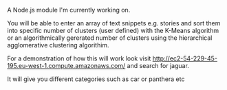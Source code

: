 A Node.js module I'm currently working on.

You will be able to enter an array of text snippets e.g. stories
and sort them into specific number of clusters (user defined) with the K-Means algorithm
or an algorithmically gererated number of clusters using the hierarchical agglomerative clustering algorithim.

For a demonstration of how this will work look visit http://ec2-54-229-45-195.eu-west-1.compute.amazonaws.com/ and 
search for jaguar. 

It will give you different categories such as car or panthera etc
